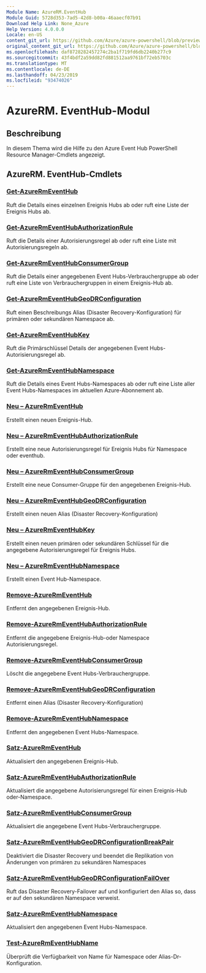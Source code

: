 ```yaml
---
Module Name: AzureRM.EventHub
Module Guid: 5728d353-7ad5-42d8-b00a-46aaecf07b91
Download Help Link: None_Azure
Help Version: 4.0.0.0
Locale: en-US
content_git_url: https://github.com/Azure/azure-powershell/blob/preview/src/ResourceManager/EventHub/Commands.EventHub/help/AzureRM.EventHub.md
original_content_git_url: https://github.com/Azure/azure-powershell/blob/preview/src/ResourceManager/EventHub/Commands.EventHub/help/AzureRM.EventHub.md
ms.openlocfilehash: daf8728282457274c2ba1f719fd6db2240b277c9
ms.sourcegitcommit: 43f4bdf2a59dd82fd881512aa9761bf72eb5703c
ms.translationtype: MT
ms.contentlocale: de-DE
ms.lasthandoff: 04/23/2019
ms.locfileid: "93474026"
---
```

# AzureRM. EventHub-Modul
## Beschreibung
In diesem Thema wird die Hilfe zu den Azure Event Hub PowerShell Resource Manager-Cmdlets angezeigt.

## AzureRM. EventHub-Cmdlets
### [Get-AzureRmEventHub](Get-AzureRmEventHub.md)
Ruft die Details eines einzelnen Ereignis Hubs ab oder ruft eine Liste der Ereignis Hubs ab.

### [Get-AzureRmEventHubAuthorizationRule](Get-AzureRmEventHubAuthorizationRule.md)
Ruft die Details einer Autorisierungsregel ab oder ruft eine Liste mit Autorisierungsregeln ab.

### [Get-AzureRmEventHubConsumerGroup](Get-AzureRmEventHubConsumerGroup.md)
Ruft die Details einer angegebenen Event Hubs-Verbrauchergruppe ab oder ruft eine Liste von Verbrauchergruppen in einem Ereignis-Hub ab.

### [Get-AzureRmEventHubGeoDRConfiguration](Get-AzureRmEventHubGeoDRConfiguration.md)
Ruft einen Beschreibungs Alias (Disaster Recovery-Konfiguration) für primären oder sekundären Namespace ab.

### [Get-AzureRmEventHubKey](Get-AzureRmEventHubKey.md)
Ruft die Primärschlüssel Details der angegebenen Event Hubs-Autorisierungsregel ab.

### [Get-AzureRmEventHubNamespace](Get-AzureRmEventHubNamespace.md)
Ruft die Details eines Event Hubs-Namespaces ab oder ruft eine Liste aller Event Hubs-Namespaces im aktuellen Azure-Abonnement ab.

### [Neu – AzureRmEventHub](New-AzureRmEventHub.md)
Erstellt einen neuen Ereignis-Hub.

### [Neu – AzureRmEventHubAuthorizationRule](New-AzureRmEventHubAuthorizationRule.md)
Erstellt eine neue Autorisierungsregel für Ereignis Hubs für Namespace oder eventhub.

### [Neu – AzureRmEventHubConsumerGroup](New-AzureRmEventHubConsumerGroup.md)
Erstellt eine neue Consumer-Gruppe für den angegebenen Ereignis-Hub.

### [Neu – AzureRmEventHubGeoDRConfiguration](New-AzureRmEventHubGeoDRConfiguration.md)
Erstellt einen neuen Alias (Disaster Recovery-Konfiguration)

### [Neu – AzureRmEventHubKey](New-AzureRmEventHubKey.md)
Erstellt einen neuen primären oder sekundären Schlüssel für die angegebene Autorisierungsregel für Ereignis Hubs.

### [Neu – AzureRmEventHubNamespace](New-AzureRmEventHubNamespace.md)
Erstellt einen Event Hub-Namespace.

### [Remove-AzureRmEventHub](Remove-AzureRmEventHub.md)
Entfernt den angegebenen Ereignis-Hub.

### [Remove-AzureRmEventHubAuthorizationRule](Remove-AzureRmEventHubAuthorizationRule.md)
Entfernt die angegebene Ereignis-Hub-oder Namespace Autorisierungsregel.

### [Remove-AzureRmEventHubConsumerGroup](Remove-AzureRmEventHubConsumerGroup.md)
Löscht die angegebene Event Hubs-Verbrauchergruppe.

### [Remove-AzureRmEventHubGeoDRConfiguration](Remove-AzureRmEventHubGeoDRConfiguration.md)
Entfernt einen Alias (Disaster Recovery-Konfiguration)

### [Remove-AzureRmEventHubNamespace](Remove-AzureRmEventHubNamespace.md)
Entfernt den angegebenen Event Hubs-Namespace.

### [Satz-AzureRmEventHub](Set-AzureRmEventHub.md)
Aktualisiert den angegebenen Ereignis-Hub.

### [Satz-AzureRmEventHubAuthorizationRule](Set-AzureRmEventHubAuthorizationRule.md)
Aktualisiert die angegebene Autorisierungsregel für einen Ereignis-Hub oder-Namespace.

### [Satz-AzureRmEventHubConsumerGroup](Set-AzureRmEventHubConsumerGroup.md)
Aktualisiert die angegebene Event Hubs-Verbrauchergruppe.

### [Satz-AzureRmEventHubGeoDRConfigurationBreakPair](Set-AzureRmEventHubGeoDRConfigurationBreakPair.md)
Deaktiviert die Disaster Recovery und beendet die Replikation von Änderungen von primären zu sekundären Namespaces

### [Satz-AzureRmEventHubGeoDRConfigurationFailOver](Set-AzureRmEventHubGeoDRConfigurationFailOver.md)
Ruft das Disaster Recovery-Failover auf und konfiguriert den Alias so, dass er auf den sekundären Namespace verweist.

### [Satz-AzureRmEventHubNamespace](Set-AzureRmEventHubNamespace.md)
Aktualisiert den angegebenen Event Hubs-Namespace.

### [Test-AzureRmEventHubName](Test-AzureRmEventHubName.md)
Überprüft die Verfügbarkeit von Name für Namespace oder Alias-Dr-Konfiguration.

